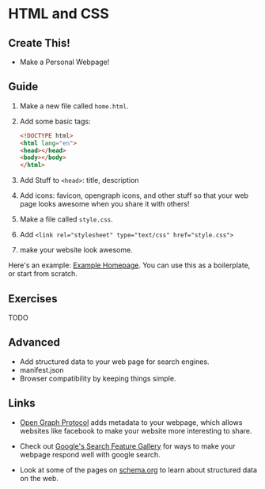 # HTML and CSS

## Create This!

- Make a Personal Webpage!

## Guide

1.  Make a new file called `home.html`.

2.  Add some basic tags: 

    ~~~html
    <!DOCTYPE html>
    <html lang="en">
    <head></head>
    <body></body>
    </html>
    ~~~

3.  Add Stuff to `<head>`: title, description 

4.  Add icons: favicon, opengraph icons, and other stuff so that your web page
    looks awesome when you share it with others!

5.  Make a file called `style.css`.

6.  Add `<link rel="stylesheet" type="text/css" href="style.css">`

7.  make your website look awesome.


Here's an example: [Example Homepage](home.html). You can use this
as a boilerplate, or start from scratch.



## Exercises

TODO

## Advanced

-   Add structured data to your web page for search engines.
-   manifest.json
-   Browser compatibility by keeping things simple.

## Links

-   [Open Graph Protocol](http://ogp.me/) adds metadata to your webpage,
    which allows websites like facebook to make your website more interesting
    to share. 

-   Check out [Google's Search Feature Gallery](https://developers.google.com/search/docs/guides/search-gallery)
    for ways to make your webpage respond well with google search.

-   Look at some of the pages on [schema.org](http://schema.org/) to learn
    about structured data on the web.